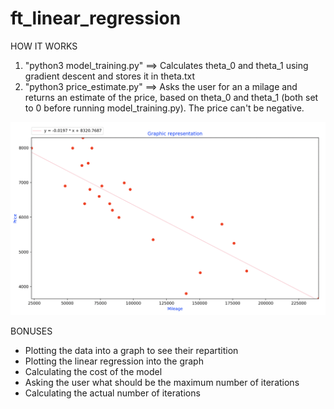 # ft_linear_regression

HOW IT WORKS
1) "python3 model_training.py"
==> Calculates theta_0 and theta_1 using gradient descent and stores it in theta.txt
2) "python3 price_estimate.py"
==> Asks the user for an a milage and returns an estimate of the price, based on theta_0 and theta_1 (both set to 0 before running model_training.py). The price can't be negative.

![images/Capture%20d’écran%202020-10-28%20à%2017.23.54.png](images/Capture%20d’écran%202020-10-28%20à%2017.23.54.png)

BONUSES
- Plotting the data into a graph to see their repartition
- Plotting the linear regression into the graph
- Calculating the cost of the model
- Asking the user what should be the maximum number of iterations
- Calculating the actual number of iterations

